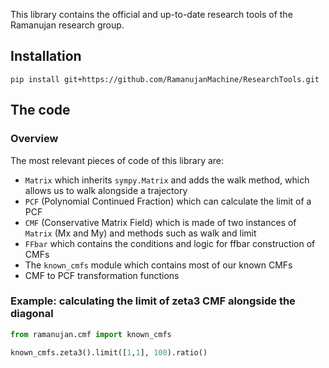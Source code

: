This library contains the official and up-to-date research tools of the Ramanujan research group.

## Installation

```commandline
pip install git+https://github.com/RamanujanMachine/ResearchTools.git
```

## The code

### Overview

The most relevant pieces of code of this library are:

- `Matrix` which inherits `sympy.Matrix` and adds the walk method,
  which allows us to walk alongside a trajectory
- `PCF` (Polynomial Continued Fraction) which can calculate the limit of a PCF
- `CMF` (Conservative Matrix Field) which is made of two instances of `Matrix`
  (Mx and My) and methods such as walk and limit
- `FFbar` which contains the conditions and logic for ffbar construction of CMFs
- The `known_cmfs` module which contains most of our known CMFs
- CMF to PCF transformation functions

### Example: calculating the limit of zeta3 CMF alongside the diagonal

```python
from ramanujan.cmf import known_cmfs

known_cmfs.zeta3().limit([1,1], 100).ratio()
```
